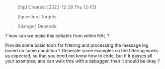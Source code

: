 
>[!tip] Created: [2023-12-28 Thu 12:43]

>[!question] Targets: 

>[!danger] Depends: 

? how can we make this editable from within HAL ?

Provide some basic tools for filtering and processing the message log based on some condition ?
Generate some examples so the filtering works as expected, so that you need not know how to code, but if it passes all your examples, and can walk thru with a debugger, then it should be okay ?